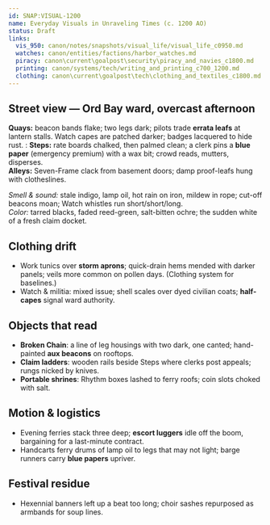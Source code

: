 ```yaml
---
id: SNAP:VISUAL-1200
name: Everyday Visuals in Unraveling Times (c. 1200 AO)
status: Draft
links:
  vis_950: canon/notes/snapshots/visual_life/visual_life_c0950.md
  watches: canon/entities/factions/harbor_watches.md
  piracy: canon\current\goalpost\security\piracy_and_navies_c1800.md
  printing: canon/systems/tech/writing_and_printing_c700_1200.md
  clothing: canon\current\goalpost\tech\clothing_and_textiles_c1800.md
---
```


## Street view — Ord Bay ward, overcast afternoon
**Quays:** beacon bands flake; two legs dark; pilots trade **errata leafs** at lantern stalls. Watch capes are patched darker; badges lacquered to hide rust. :
**Steps:** rate boards chalked, then palmed clean; a clerk pins a **blue paper** (emergency premium) with a wax bit; crowd reads, mutters, disperses.  
**Alleys:** Seven-Frame clack from basement doors; damp proof-leafs hung with clotheslines. 

_Smell & sound:_ stale indigo, lamp oil, hot rain on iron, mildew in rope; cut-off beacons moan; Watch whistles run short/short/long.  
_Color:_ tarred blacks, faded reed-green, salt-bitten ochre; the sudden white of a fresh claim docket.

## Clothing drift
- Work tunics over **storm aprons**; quick-drain hems mended with darker panels; veils more common on pollen days. (Clothing system for baselines.)
- Watch & militia: mixed issue; shell scales over dyed civilian coats; **half-capes** signal ward authority. 

## Objects that read
- **Broken Chain**: a line of leg housings with two dark, one canted; hand-painted **aux beacons** on rooftops.  
- **Claim ladders**: wooden rails beside Steps where clerks post appeals; rungs nicked by knives.  
- **Portable shrines**: Rhythm boxes lashed to ferry roofs; coin slots choked with salt.

## Motion & logistics
- Evening ferries stack three deep; **escort luggers** idle off the boom, bargaining for a last-minute contract.  
- Handcarts ferry drums of lamp oil to legs that may not light; barge runners carry **blue papers** upriver.

## Festival residue
- Hexennial banners left up a beat too long; choir sashes repurposed as armbands for soup lines.
